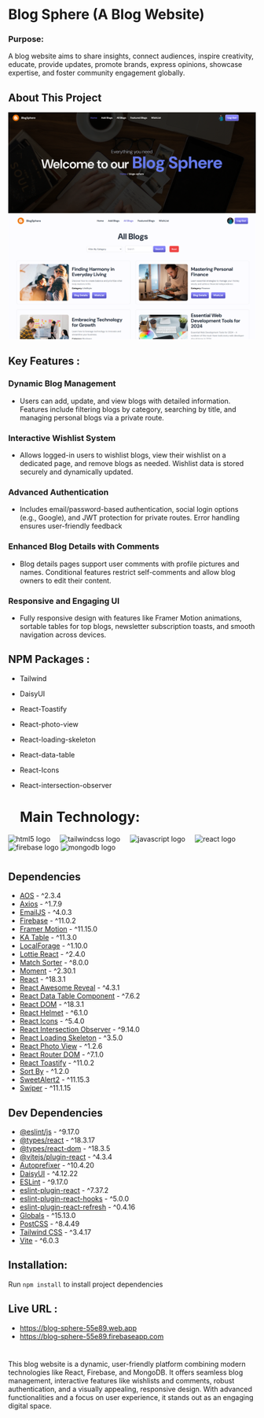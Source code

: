 # Blog Sphere (A Blog Website)

### Purpose:
 A blog website aims to share insights, connect audiences, inspire creativity, educate, provide updates, promote brands, express opinions, showcase expertise, and foster community engagement globally.

## About This Project

![Alt text](https://github.com/abusaleh123/Blog-Sphere-Web/blob/aa0d823c02afabdf3c2a207b2f8a21c1731d216a/Screenshot%202025-01-08%20121422.png)
![Alt text](https://github.com/abusaleh123/Blog-Sphere-Web/blob/aa0d823c02afabdf3c2a207b2f8a21c1731d216a/Screenshot%202025-01-08%20121404.png)

## Key Features :

### Dynamic Blog Management
- Users can add, update, and view blogs with detailed information. Features include filtering blogs by category, searching by title, and managing personal blogs via a private route.

### Interactive Wishlist System
- Allows logged-in users to wishlist blogs, view their wishlist on a dedicated page, and remove blogs as needed. Wishlist data is stored securely and dynamically updated.

### Advanced Authentication
- Includes email/password-based authentication, social login options (e.g., Google), and JWT protection for private routes. Error handling ensures user-friendly feedback

### Enhanced Blog Details with Comments
- Blog details pages support user comments with profile pictures and names. Conditional features restrict self-comments and allow blog owners to edit their content.

### Responsive and Engaging UI
- Fully responsive design with features like Framer Motion animations, sortable tables for top blogs, newsletter subscription toasts, and smooth navigation across devices.


## NPM Packages :

- Tailwind
- DaisyUI
- React-Toastify
- React-photo-view
- React-loading-skeleton
- React-data-table
- React-Icons
- React-intersection-observer



  # Main Technology:

<div align="left">
  <img src="https://cdn.jsdelivr.net/gh/devicons/devicon/icons/html5/html5-original.svg" height="40" alt="html5 logo"  />
  <img width="12" />
  <img src="https://cdn.jsdelivr.net/gh/devicons/devicon/icons/tailwindcss/tailwindcss-original-wordmark.svg" height="40" alt="tailwindcss logo"  />
  <img width="12" />
  <img src="https://cdn.jsdelivr.net/gh/devicons/devicon/icons/javascript/javascript-original.svg" height="40" alt="javascript logo"  />
  <img width="12" />
  <img src="https://cdn.jsdelivr.net/gh/devicons/devicon/icons/react/react-original.svg" height="40" alt="react logo"  />
  <img width="12" />
  <img src="https://cdn.jsdelivr.net/gh/devicons/devicon/icons/firebase/firebase-plain.svg" height="40" alt="firebase logo"  />
  <img src="https://cdn.jsdelivr.net/gh/devicons/devicon/icons/mongodb/mongodb-original.svg" height="40" alt="mongodb logo"  />

</div>

#








## Dependencies

- [AOS](https://github.com/michalsnik/aos) - ^2.3.4
- [Axios](https://github.com/axios/axios) - ^1.7.9
- [EmailJS](https://github.com/emailjs-com/emailjs-sdk) - ^4.0.3
- [Firebase](https://github.com/firebase/firebase-js-sdk) - ^11.0.2
- [Framer Motion](https://github.com/framer/motion) - ^11.15.0
- [KA Table](https://github.com/komarovalexander/ka-table) - ^11.3.0
- [LocalForage](https://github.com/localForage/localForage) - ^1.10.0
- [Lottie React](https://github.com/Gamote/lottie-react) - ^2.4.0
- [Match Sorter](https://github.com/kentcdodds/match-sorter) - ^8.0.0
- [Moment](https://github.com/moment/moment) - ^2.30.1
- [React](https://github.com/facebook/react) - ^18.3.1
- [React Awesome Reveal](https://github.com/dennismorello/react-awesome-reveal) - ^4.3.1
- [React Data Table Component](https://github.com/jbetancur/react-data-table-component) - ^7.6.2
- [React DOM](https://github.com/facebook/react) - ^18.3.1
- [React Helmet](https://github.com/nfl/react-helmet) - ^6.1.0
- [React Icons](https://github.com/react-icons/react-icons) - ^5.4.0
- [React Intersection Observer](https://github.com/thebuilder/react-intersection-observer) - ^9.14.0
- [React Loading Skeleton](https://github.com/dvtng/react-loading-skeleton) - ^3.5.0
- [React Photo View](https://github.com/felixrieseberg/React-Photo-View) - ^1.2.6
- [React Router DOM](https://github.com/remix-run/react-router) - ^7.1.0
- [React Toastify](https://github.com/fkhadra/react-toastify) - ^11.0.2
- [Sort By](https://github.com/kvnneff/sort-by) - ^1.2.0
- [SweetAlert2](https://github.com/sweetalert2/sweetalert2) - ^11.15.3
- [Swiper](https://github.com/nolimits4web/swiper) - ^11.1.15





## Dev Dependencies

- [@eslint/js](https://github.com/eslint/js-eslint) - ^9.17.0
- [@types/react](https://github.com/DefinitelyTyped/DefinitelyTyped) - ^18.3.17
- [@types/react-dom](https://github.com/DefinitelyTyped/DefinitelyTyped) - ^18.3.5
- [@vitejs/plugin-react](https://github.com/vitejs/vite) - ^4.3.4
- [Autoprefixer](https://github.com/postcss/autoprefixer) - ^10.4.20
- [DaisyUI](https://github.com/saadeghi/daisyui) - ^4.12.22
- [ESLint](https://github.com/eslint/eslint) - ^9.17.0
- [eslint-plugin-react](https://github.com/jsx-eslint/eslint-plugin-react) - ^7.37.2
- [eslint-plugin-react-hooks](https://github.com/facebook/react) - ^5.0.0
- [eslint-plugin-react-refresh](https://github.com/facebook/react) - ^0.4.16
- [Globals](https://github.com/ljharb/cls) - ^15.13.0
- [PostCSS](https://github.com/postcss/postcss) - ^8.4.49
- [Tailwind CSS](https://github.com/tailwindlabs/tailwindcss) - ^3.4.17
- [Vite](https://github.com/vitejs/vite) - ^6.0.3






## Installation: 

Run ``` npm install ``` to install project dependencies




## Live URL : 
- https://blog-sphere-55e89.web.app
- https://blog-sphere-55e89.firebaseapp.com

#
#

This blog website is a dynamic, user-friendly platform combining modern technologies like React, Firebase, and MongoDB. It offers seamless blog management, interactive features like wishlists and comments, robust authentication, and a visually appealing, responsive design. With advanced functionalities and a focus on user experience, it stands out as an engaging digital space.
